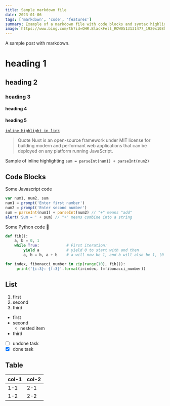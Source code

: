 ```yaml
---
title: Sample markdown file
date: 2023-01-06
tags: ['markdown', 'code', 'features']
summary: Example of a markdown file with code blocks and syntax highlighting, Test some thing in @nuxt/content, such as code highlight, custom prose component and more.
image: https://www.bing.com/th?id=OHR.BlackFell_ROW0513131477_1920x1080.jpg&rf=LaDigue_1920x1080.jpg&qlt=50
---
```


A sample post with markdown.

# heading 1

## heading 2

### heading 3

#### heading 4

#### heading 5

[`inline highlight in link`](./)

> Quote
> Nuxt is an open-source framework under MIT license for building modern and performant web applications that can be deployed on any platform running JavaScript.

Sample of inline highlighting `sum = parseInt(num1) + parseInt(num2)`

## Code Blocks

Some Javascript code

```Javascript
var num1, num2, sum
num1 = prompt('Enter first number')
num2 = prompt('Enter second number')
sum = parseInt(num1) + parseInt(num2) // "+" means "add"
alert('Sum = ' + sum) // "+" means combine into a string
```

Some Python code 🐍

```python [filename.py]
def fib():
    a, b = 0, 1
    while True:            # First iteration:
        yield a            # yield 0 to start with and then
        a, b = b, a + b    # a will now be 1, and b will also be 1, (0 + 1)

for index, fibonacci_number in zip(range(10), fib()):
     print('{i:3}: {f:3}'.format(i=index, f=fibonacci_number))
```

## List

1. first
2. second
3. third

- first
- second
  - nested item
- third

- [ ] undone task
- [x] done task

## Table

| col-1 | col-2 |
| ----- | ----- |
| 1-1   | 2-1   |
| 1-2   | 2-2   |

